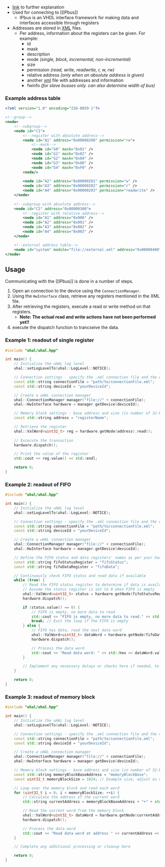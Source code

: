 * [link](https://ipbus.web.cern.ch/doc/user/html/software/uhalQuickTutorial.html) to further explanation
* Used for connecting to [[IPbus]]
	* IPbus is an VHDL interface framework for making data and interfaces accessible through registers
* Addresses are stored in [XML](https://en.wikipedia.org/wiki/XML) files.
	* Per address, information about the registers can be given. For example:
		* id
		* mask
		* description
		* mode *(single, block, incremental, non-incremental)*
		* size
		* permission *(read, write, readwrite, r, w, rw)*
		* relative address *(only when an absolute address is given)*
		* another [xml](https://en.wikipedia.org/wiki/XML) file with addresses and information
		* fwinfo *(for slave busses only. can also determine width of bus)*
### Example address table
``` XML 
<?xml version="1.0" encoding="ISO-8859-1"?>

<!--group-->
<node>
	<!--subgroup-->
	<node id="C1">
		<!--register with absolute address-->
		<node id="A1" address="0x00000200" permission="rw">
			<!--mask-->
			<node id="G0" mask="0x01" />
			<node id="G1" mask="0x02" />
			<node id="G2" mask="0x04" />
			<node id="G3" mask="0x08" />
			<node id="G4" mask="0xF0" />
		<node/>
		
		<node id="A2" address="0x00000201" permission="w" />
		<node id="A3" address="0x00000202" permission="r" />
		<node id="A4" address="0x00000203" permission="readwrite" />
	</node>
	
	<!--subgroup with absolute address-->
	<node id="C2" address="0x00000300">
		<!--register with relative address-->
		<node id="A1" address="0x000" />
		<node id="A2" address="0x001" />
		<node id="A3" address="0x002" />
		<node id="A4" address="0x003" />
	</node>

	<!--external address table-->
	<node id="system" module="file://external.xml" address="0x00000400" />
</node>
```
## Usage

Communicating with the [[IPbus]] is done in a number of steps.

1. Open an connection to the device using the ```ConnectionManager```.
2. Using the ```HwInterface``` class, retrieve any registers mentioned in the XML file.
3. After retrieving the registers, execute a read or write method on that registers.
	* **Note: The actual read and write actions have not been performed yet!!**
4. execute the dispatch function to trancseive the data.

### Example 1: readout of single register
```CPP
#include "uhal/uhal.hpp"

int main() {
    // Initialize the uHAL log level
    uhal::setLogLevelTo(uhal::LogLevel::NOTICE);

    // Connection settings - specify the .xml connection file and the device ID
    const std::string connectionFile = "path/to/connectionFile.xml";
    const std::string deviceId = "yourDeviceId";

    // Create a uHAL connection manager
    uhal::ConnectionManager manager("file://" + connectionFile);
    uhal::HwInterface hardware = manager.getDevice(deviceId);

    // Memory block settings - base address and size (in number of 32-bit words)
    const std::string address = "registerName";

	// Retrieve the register
	uhal::ValWord<uint32_t> reg = hardware.getNode(address).read();
	
	// Excecute the transaction
	hardware.dispatch();

	// Print the value of the register
	std::cout << reg.value() << std::endl;

	return 0;
}

```

### Example 2: readout of FIFO
```CPP
#include "uhal/uhal.hpp"

int main() {
    // Initialize the uHAL log level
    uhal::setLogLevelTo(uhal::LogLevel::NOTICE);

    // Connection settings - specify the .xml connection file and the device ID
    const std::string connectionFile = "path/to/connectionFile.xml";
    const std::string deviceId = "yourDeviceId";

    // Create a uHAL connection manager
    uhal::ConnectionManager manager("file://" + connectionFile);
    uhal::HwInterface hardware = manager.getDevice(deviceId);

    // Define the FIFO status and data registers' names as per your hardware configuration
    const std::string fifoStatusRegister = "fifoStatus";
    const std::string fifoDataRegister = "fifoData";

    // Continuously check FIFO status and read data if available
    while (true) {
        // Read the FIFO status register to determine if data is available
        // Assume the status register is set to 0 when FIFO is empty
        uhal::ValWord<uint32_t> status = hardware.getNode(fifoStatusRegister).read();
        hardware.dispatch();

        if (status.value() == 0) {
            // FIFO is empty, no more data to read
            std::cout << "FIFO is empty, no more data to read." << std::endl;
            break; // Exit the loop if the FIFO is empty
        } else {
            // FIFO has data, read the next data word
            uhal::ValWord<uint32_t> dataWord = hardware.getNode(fifoDataRegister).read();
            hardware.dispatch();

            // Process the data word
            std::cout << "Read data word: " << std::hex << dataWord.value() << std::endl;
        }

        // Implement any necessary delays or checks here if needed, to avoid overwhelming the hardware or the IPbus interface
    }

    return 0;
}
```

### Example 3: readout of memory block
```CPP
#include "uhal/uhal.hpp"

int main() {
    // Initialize the uHAL log level
    uhal::setLogLevelTo(uhal::LogLevel::NOTICE);

    // Connection settings - specify the .xml connection file and the device ID
    const std::string connectionFile = "path/to/connectionFile.xml";
    const std::string deviceId = "yourDeviceId";

    // Create a uHAL connection manager
    uhal::ConnectionManager manager("file://" + connectionFile);
    uhal::HwInterface hardware = manager.getDevice(deviceId);

    // Memory block settings - base address and size (in number of 32-bit words)
    const std::string memoryBlockBaseAddress = "memoryBlockBase";
    const uint32_t memoryBlockSize = 1024; // Example size, adjust as needed

    // Loop over the memory block and read each word
    for (uint32_t i = 0; i < memoryBlockSize; ++i) {
        // Calculate the address of the current word
        std::string currentAddress = memoryBlockBaseAddress + "+" + std::to_string(i*4); // Assuming 32-bit words, address offset by 4 bytes

        // Read the current word from the memory block
        uhal::ValWord<uint32_t> dataWord = hardware.getNode(currentAddress).read();
        hardware.dispatch();

        // Process the data word
        std::cout << "Read data word at address " << currentAddress << ": " << std::hex << dataWord.value() << std::endl;
    }

    // Complete any additional processing or cleanup here

    return 0;
}

```